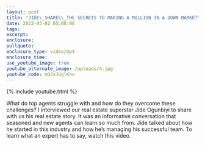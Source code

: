 ```yaml
---
layout: post
title: "JIDE\_SHARES\_THE SECRETS TO MAKING A MILLION IN A DOWN MARKET"
date: 2023-03-02 05:00:00
tags:
excerpt:
enclosure:
pullquote:
enclosure_type: video/mp4
enclosure_time:
use_youtube_image: true
youtube_alternate_image: /uploads/4.jpg
youtube_code: mQZsJGglKho
---
```

{% include youtube.html %}

What do top agents struggle with and how do they overcome these challenges? I interviewed our real estate superstar Jide Ogunbiyi to share with us his real estate story. It was an informative conversation that seasoned and new agents can learn so much from. Jide talked about how he started in this industry and how he’s managing his successful team. To learn what an expert has to say, watch this video.
